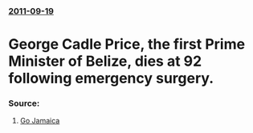 ### [2011-09-19](/news/2011/09/19/index.md)

# George Cadle Price, the first Prime Minister of Belize, dies at 92 following emergency surgery. 




### Source:

1. [Go Jamaica](http://go-jamaica.com/news/read_article.php?id=32010)
